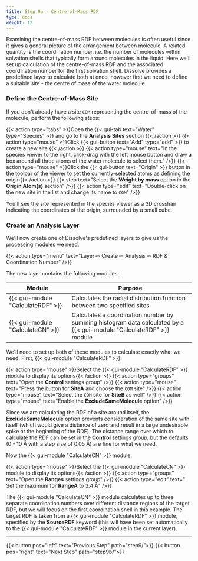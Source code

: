 ```yaml
---
title: Step 9a - Centre-of-Mass RDF
type: docs
weight: 12
---
```



Examining the centre-of-mass RDF between molecules is often useful since it gives a general picture of the arrangement between molecule. A related quantity is the coordination number, i.e. the number of molecules within solvation shells that typically form around molecules in the liquid. Here we'll set up calculation of the centre-of-mass RDF and the associated coordination number for the first solvation shell. Dissolve provides a predefined layer to calculate both at once, however first we need to define a suitable site - the centre of mass of the water molecule.

### Define the Centre-of-Mass Site

If you don't already have a site `COM` representing the centre-of-mass of the molecule, perform the following steps:

{{< action type="tabs" >}}Open the {{< gui-tab text="Water" type="Species" >}} and go to the **Analysis Sites** section {{< /action >}}
{{< action type="mouse" >}}Click {{< gui-button text="Add" type="add" >}} to create a new site {{< /action >}}
{{< action type="mouse" text="In the species viewer to the right, click-drag with the left mouse button and draw a box around all three atoms of the water molecule to select them." />}}
{{< action type="mouse" >}}Click the {{< gui-button text="Origin" >}} button in the toolbar of the viewer to set the currently-selected atoms as defining the origin{{< /action >}}
{{< step text="Select the **Weight by mass** option in the **Origin Atom(s)** section" />}}
{{< action type="edit" text="Double-click on the new site in the list and change its name to `COM`" />}}

You'll see the site represented in the species viewer as a 3D crosshair indicating the coordinates of the origin, surrounded by a small cube.

### Create an Analysis Layer

We'll now create one of Dissolve's predefined layers to give us the processing modules we need:

{{< action type="menu" text="Layer &#8680; Create &#8680; Analysis &#8680; RDF & Coordination Number" />}}


The new layer contains the following modules:

| Module | Purpose |
|--------|---------|
| {{< gui-module "CalculateRDF" >}} | Calculates the radial distribution function between two specified sites |
| {{< gui-module "CalculateCN" >}} | Calculates a coordination number by summing histogram data calculated by a {{< gui-module "CalculateRDF" >}} module |

We'll need to set up both of these modules to calculate exactly what we need.  First, {{< gui-module "CalculateRDF" >}}:

{{< action type="mouse" >}}Select the {{< gui-module "CalculateRDF" >}} module to display its options{{< /action >}}
{{< action type="groups" text="Open the **Control** settings group" />}}
{{< action type="mouse" text="Press the button for **SiteA** and choose the `COM` site" />}}
{{< action type="mouse" text="Select the `COM` site for **SiteB** as well" />}}
{{< action type="mouse" text="Enable the **ExcludeSameMolecule** option" />}}

Since we are calculating the RDF of a site around itself, the **ExcludeSameMolecule** option prevents consideration of the same site with itself (which would give a distance of zero and result in a large undesirable spike at the beginning of the RDF). The distance range over which to calculate the RDF can be set in the **Control** settings group, but the defaults (0 - 10 &#8491; with a step size of 0.05 &#8491;) are fine for what we need.

Now the {{< gui-module "CalculateCN" >}} module:

{{< action type="mouse" >}}Select the {{< gui-module "CalculateCN" >}} module to display its options{{< /action >}}
{{< action type="groups" text="Open the **Ranges** settings group" />}}
{{< action type="edit" text=" Set the maximum for **RangeA** to 3.4 &#8491;" />}}

The {{< gui-module "CalculateCN" >}} module calculates up to three separate coordination numbers over different distance regions of the target RDF, but we will focus on the first coordination shell in this example. The target RDF is taken from a {{< gui-module "CalculateRDF" >}} module, specified by the **SourceRDF** keyword (this will have been set automatically to the {{< gui-module "CalculateRDF" >}} module in the current layer).

* * *
{{< button pos="left" text="Previous Step" path="step9/">}}
{{< button pos="right" text="Next Step" path="step9b/">}}
